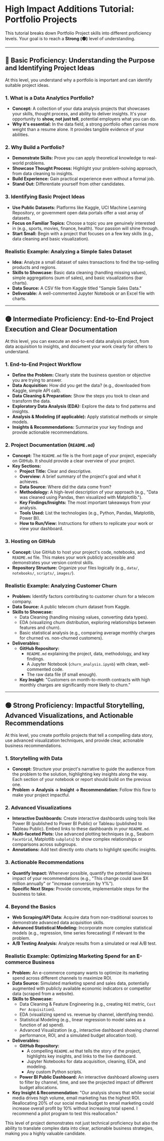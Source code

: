 # High Impact Additions Tutorial: Portfolio Projects

This tutorial breaks down Portfolio Project skills into different proficiency levels. Your goal is to reach a **Strong (🟢)** level of understanding.

---

## 🔵 Basic Proficiency: Understanding the Purpose and Identifying Project Ideas

At this level, you understand why a portfolio is important and can identify suitable project ideas.

### 1. What is a Data Analytics Portfolio?

*   **Concept:** A collection of your data analysis projects that showcases your skills, thought process, and ability to deliver insights. It's your opportunity to **show, not just tell**, potential employers what you can do.
*   **Why it's essential:** In the data field, a strong portfolio often carries more weight than a resume alone. It provides tangible evidence of your abilities.

### 2. Why Build a Portfolio?

*   **Demonstrate Skills:** Prove you can apply theoretical knowledge to real-world problems.
*   **Showcase Thought Process:** Highlight your problem-solving approach, from data cleaning to insights.
*   **Build Experience:** Gain practical experience even without a formal job.
*   **Stand Out:** Differentiate yourself from other candidates.

### 3. Identifying Basic Project Ideas

*   **Use Public Datasets:** Platforms like Kaggle, UCI Machine Learning Repository, or government open data portals offer a vast array of datasets.
*   **Focus on Familiar Topics:** Choose a topic you are genuinely interested in (e.g., sports, movies, finance, health). Your passion will shine through.
*   **Start Small:** Begin with a project that focuses on a few key skills (e.g., data cleaning and basic visualization).

### Realistic Example: Analyzing a Simple Sales Dataset

*   **Idea:** Analyze a small dataset of sales transactions to find the top-selling products and regions.
*   **Skills to Showcase:** Basic data cleaning (handling missing values), simple aggregations (sum of sales), and basic visualizations (bar charts).
*   **Data Source:** A CSV file from Kaggle titled "Sample Sales Data."
*   **Deliverable:** A well-commented Jupyter Notebook or an Excel file with charts.

---

## 🟡 Intermediate Proficiency: End-to-End Project Execution and Clear Documentation

At this level, you can execute an end-to-end data analysis project, from data acquisition to insights, and document your work clearly for others to understand.

### 1. End-to-End Project Workflow

*   **Define the Problem:** Clearly state the business question or objective you are trying to answer.
*   **Data Acquisition:** How did you get the data? (e.g., downloaded from Kaggle, simple API call).
*   **Data Cleaning & Preparation:** Show the steps you took to clean and transform the data.
*   **Exploratory Data Analysis (EDA):** Explore the data to find patterns and insights.
*   **Analysis & Modeling (if applicable):** Apply statistical methods or simple models.
*   **Insights & Recommendations:** Summarize your key findings and provide actionable recommendations.

### 2. Project Documentation (`README.md`)

*   **Concept:** The `README.md` file is the front page of your project, especially on GitHub. It should provide a clear overview of your project.
*   **Key Sections:**
    *   **Project Title:** Clear and descriptive.
    *   **Overview:** A brief summary of the project's goal and what it achieves.
    *   **Data Source:** Where did the data come from?
    *   **Methodology:** A high-level description of your approach (e.g., "Data was cleaned using Pandas, then visualized with Matplotlib.").
    *   **Key Findings/Insights:** The most important takeaways from your analysis.
    *   **Tools Used:** List the technologies (e.g., Python, Pandas, Matplotlib, Power BI).
    *   **How to Run/View:** Instructions for others to replicate your work or view your dashboard.

### 3. Hosting on GitHub

*   **Concept:** Use GitHub to host your project's code, notebooks, and `README.md` file. This makes your work publicly accessible and demonstrates your version control skills.
*   **Repository Structure:** Organize your files logically (e.g., `data/`, `notebooks/`, `scripts/`, `images/`).

### Realistic Example: Analyzing Customer Churn

*   **Problem:** Identify factors contributing to customer churn for a telecom company.
*   **Data Source:** A public telecom churn dataset from Kaggle.
*   **Skills to Showcase:**
    *   Data Cleaning (handling missing values, converting data types).
    *   EDA (visualizing churn distribution, exploring relationships between features and churn).
    *   Basic statistical analysis (e.g., comparing average monthly charges for churned vs. non-churned customers).
*   **Deliverables:**
    *   **GitHub Repository:**
        *   `README.md` explaining the project, data, methodology, and key findings.
        *   A Jupyter Notebook (`churn_analysis.ipynb`) with clean, well-commented code.
        *   The raw data file (if small enough).
    *   **Key Insight:** "Customers on month-to-month contracts with high monthly charges are significantly more likely to churn."

---

## 🟢 Strong Proficiency: Impactful Storytelling, Advanced Visualizations, and Actionable Recommendations

At this level, you create portfolio projects that tell a compelling data story, use advanced visualization techniques, and provide clear, actionable business recommendations.

### 1. Storytelling with Data

*   **Concept:** Structure your project's narrative to guide the audience from the problem to the solution, highlighting key insights along the way. Each section of your notebook or report should build on the previous one.
*   **Problem -> Analysis -> Insight -> Recommendation:** Follow this flow to make your project impactful.

### 2. Advanced Visualizations

*   **Interactive Dashboards:** Create interactive dashboards using tools like Power BI (published to Power BI Public) or Tableau (published to Tableau Public). Embed links to these dashboards in your `README.md`.
*   **Multi-faceted Plots:** Use advanced plotting techniques (e.g., Seaborn `FacetGrid`, Matplotlib `subplots`) to show complex relationships or comparisons across subgroups.
*   **Annotations:** Add text directly onto charts to highlight specific insights.

### 3. Actionable Recommendations

*   **Quantify Impact:** Whenever possible, quantify the potential business impact of your recommendations (e.g., "This change could save $X million annually" or "increase conversion by Y%").
*   **Specific Next Steps:** Provide concrete, implementable steps for the business to take.

### 4. Beyond the Basics

*   **Web Scraping/API Data:** Acquire data from non-traditional sources to demonstrate advanced data acquisition skills.
*   **Advanced Statistical Modeling:** Incorporate more complex statistical models (e.g., regression, time series forecasting) if relevant to the problem.
*   **A/B Testing Analysis:** Analyze results from a simulated or real A/B test.

### Realistic Example: Optimizing Marketing Spend for an E-commerce Business

*   **Problem:** An e-commerce company wants to optimize its marketing spend across different channels to maximize ROI.
*   **Data Source:** Simulated marketing spend and sales data, potentially augmented with publicly available economic indicators or competitor data (scraped from a website).
*   **Skills to Showcase:**
    *   Data Cleaning & Feature Engineering (e.g., creating `ROI` metric, `Cost Per Acquisition`).
    *   EDA (visualizing spend vs. revenue by channel, identifying trends).
    *   Statistical Modeling (e.g., linear regression to model sales as a function of ad spend).
    *   Advanced Visualization (e.g., interactive dashboard showing channel performance, ROI, and a simulated budget allocation tool).
*   **Deliverables:**
    *   **GitHub Repository:**
        *   A compelling `README.md` that tells the story of the project, highlights key insights, and links to the live dashboard.
        *   Jupyter Notebooks for data acquisition, cleaning, EDA, and modeling.
        *   Any custom Python scripts.
    *   **Power BI Public Dashboard:** An interactive dashboard allowing users to filter by channel, time, and see the projected impact of different budget allocations.
*   **Key Insight & Recommendation:** "Our analysis shows that while social media drives high volume, email marketing has the highest ROI. Reallocating 20% of our social media budget to email marketing could increase overall profit by 10% without increasing total spend. I recommend a pilot program to test this reallocation."

This level of project demonstrates not just technical proficiency but also the ability to translate complex data into clear, actionable business strategies, making you a highly valuable candidate.
